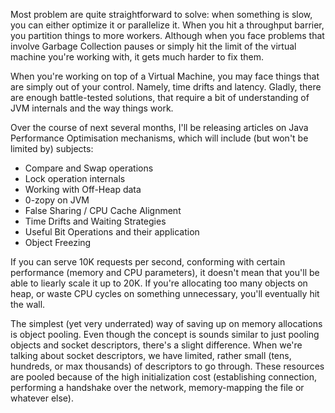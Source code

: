 
Most problem are quite straightforward to solve: when something is slow,
you can either optimize it or parallelize it. When you hit a throughput
barrier, you partition things to more workers. Although when you face
problems that involve Garbage Collection pauses or simply hit the limit
of the virtual machine you're working with, it gets much harder to fix
them.

When you're working on top of a Virtual Machine, you may face things 
that are simply out of your control. Namely, time drifts and latency.
Gladly, there are enough battle-tested solutions, that require a bit
of understanding of JVM internals and the way things work.

Over the course of next several months, I'll be releasing articles on
Java Performance Optimisation mechanisms, which will include (but won't
be limited by) subjects: 

  * Compare and Swap operations 
  * Lock operation internals 
  * Working with Off-Heap data
  * 0-zopy on JVM
  * False Sharing / CPU Cache Alignment 
  * Time Drifts and Waiting Strategies 
  * Useful Bit Operations and their application
  * Object Freezing 
  
If you can serve 10K requests per second, conforming with certain
performance (memory and CPU parameters), it doesn't mean that you'll 
be able to liearly scale it up to 20K. If you're allocating too many
objects on heap, or waste CPU cycles on something unnecessary, you'll
eventually hit the wall. 

The simplest (yet very underrated) way of saving up on memory allocations
is object pooling. Even though the concept is sounds similar to just 
pooling objects and socket descriptors, there's a slight difference.
When we're talking about socket descriptors, we have limited, rather 
small (tens, hundreds, or max thousands) of descriptors to go through. 
These resources are pooled because of the high initialization cost
(establishing connection, performing a handshake over the network, 
memory-mapping the file or whatever else). 

